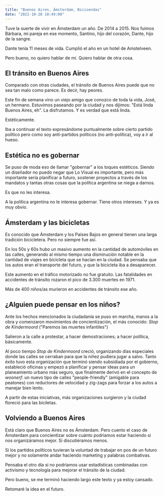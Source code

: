 ```yaml
---
title: "Buenos Aires, Ámsterdam, Bicisendas"
date: "2021-10-20 10:49:00"
---
```


Tuve la suerte de vivir en Ámsterdam un año. De 2014 a 2015. Nos fuimos Bárbara, mi pareja en ese momento, Santino, hijo del corazón, Dante, hijo de la sangre.

Dante tenía 11 meses de vida. Cumplió el año en un hotel de Amstelveen.

Pero bueno, no quiero hablar de mí. Quiero hablar de otra cosa.

## El tránsito en Buenos Aires

Comparado con otras ciudades, el tránsito de Buenos Aires puede que no sea tan malo como parece. Es decir, hay peores.

Este fin de semana vino un viejo amigo que conozco de toda la vida, José, un hermano. Estuvimos paseando por la ciudad y nos dijimos: "Está linda Buenos Aires, eh". La disfrutamos. Y es verdad que está linda.

Estéticamente.

Iba a continuar el texto expresándome puntualmente sobre cierto partido político pero como soy anti-partidos políticos (no anti-política), voy a ir al hueso.

## Estética no es gobernar

Se puso de moda eso de llamar "gobernar" a los toques estéticos. Siendo un diseñador no puedo negar que Lo Visual es importante, pero más importante sería planificar a futuro, sostener proyectos a través de los mandatos y tantas otras cosas que la política argentina se niega a darnos.

Es que no les interesa.

A la política argentina no le interesa gobernar. Tiene otros intereses. Y ya es muy obvio.

## Ámsterdam y las bicicletas

Es conocido que Ámsterdam y los Países Bajos en general tienen una larga tradición bicicletera. Pero no siempre fue así.

En los 50s y 60s hubo un masivo aumento en la cantidad de automóviles en las calles, generando al mismo tiempo una disminución notable en la cantidad de viajes en bicicleta que se hacían en la ciudad. Se pensaba que los autos eran el transporte del futuro, y que la bicicleta iba a desaparecer.

Este aumento en el tráfico motorizado no fue gratuito. Las fatalidades en accidentes de tránsito rozaron el pico de 3.300 muertes en 1971.

Más de 400 niños/as murieron en accidentes de tránsito ese año.

## ¿Alguien puede pensar en los niños?

Ante los hechos mencionados la ciudadanía se puso en marcha, manos a la obra y comenzaron movimientos de concientización, el más conocido: _Stop de Kindermoord_ ("Paremos las muertes infantiles")

Salieron a la calle a protestar, a hacer demostraciones; a hacer política, básicamente.

Al poco tiempo _Stop de Kindermoord_ creció, organizando días especiales donde las calles se cerraban para que la niñez pudiera jugar a salvo. Tanto éxito tuvo esta organización que terminó siendo subsidiada por el gobierno, estableció oficinas y empezó a planificar y pensar ideas para un planeamiento urbano más seguro, que finalmente derivó en el concepto de _woonerf_: un nuevo tipo de calles "people-friendly" (amigable para peatones) con reductores de velocidad y zig-zags para forzar a los autos a manejar bien lento.

A partir de estas iniciativas, más organizaciones surgieron y la ciudad floreció para las biciletas.

## Volviendo a Buenos Aires

Está claro que Buenos Aires no es Ámsterdam. Pero cuento el caso de Ámsterdam para concientizar sobre cuánto podríamos estar haciendo si nos organizáramos mejor. Si discutiéramos menos.

Si los partidos políticos tuvieran la voluntad de trabajar en pos de un futuro mejor y no solamente andar haciendo marketing y palabras combativas.

Pensaba el otro día si no podríamos usar estadísticas combinadas con activismo y tecnología para mejorar el tránsito de la ciudad.

Pero bueno, se me terminó haciendo largo este texto y ya estoy cansado.

Retomaré la idea en el futuro.